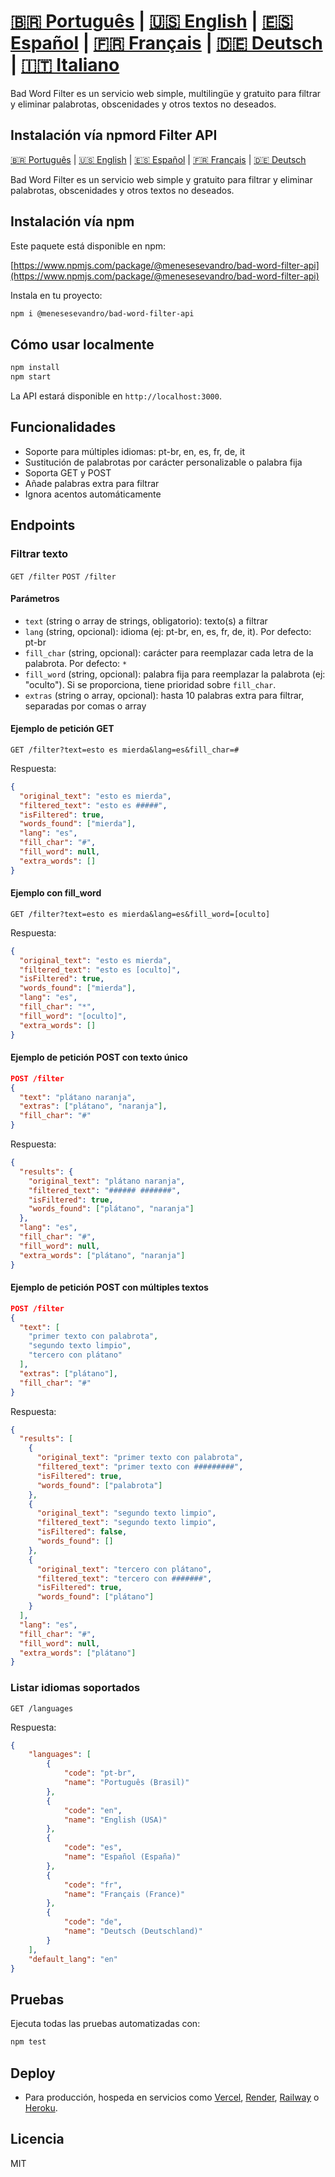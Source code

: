 # [🇧🇷 Português](README.md) | [🇺🇸 English](README.en.md) | [🇪🇸 Español](README.es.md) | [🇫🇷 Français](README.fr.md) | [🇩🇪 Deutsch](README.de.md) | [🇮🇹 Italiano](README.it.md)

Bad Word Filter es un servicio web simple, multilingüe y gratuito para filtrar y eliminar palabrotas, obscenidades y otros textos no deseados.

## Instalación vía npmord Filter API

[🇧🇷 Português](README.pt.md) | [🇺🇸 English](README.md) | [🇪🇸 Español](README.es.md) | [🇫🇷 Français](README.fr.md) | [🇩🇪 Deutsch](README.de.md)

Bad Word Filter es un servicio web simple y gratuito para filtrar y eliminar palabrotas, obscenidades y otros textos no deseados.

## Instalación vía npm

Este paquete está disponible en npm:

[https://www.npmjs.com/package/@menesesevandro/bad-word-filter-api](https://www.npmjs.com/package/@menesesevandro/bad-word-filter-api)

Instala en tu proyecto:
```bash
npm i @menesesevandro/bad-word-filter-api
```

## Cómo usar localmente

```bash
npm install
npm start
```
La API estará disponible en `http://localhost:3000`.

## Funcionalidades
- Soporte para múltiples idiomas: pt-br, en, es, fr, de, it
- Sustitución de palabrotas por carácter personalizable o palabra fija
- Soporta GET y POST
- Añade palabras extra para filtrar
- Ignora acentos automáticamente

## Endpoints

### Filtrar texto
`GET /filter`
`POST /filter`

#### Parámetros
- `text` (string o array de strings, obligatorio): texto(s) a filtrar
- `lang` (string, opcional): idioma (ej: pt-br, en, es, fr, de, it). Por defecto: pt-br
- `fill_char` (string, opcional): carácter para reemplazar cada letra de la palabrota. Por defecto: `*`
- `fill_word` (string, opcional): palabra fija para reemplazar la palabrota (ej: "oculto"). Si se proporciona, tiene prioridad sobre `fill_char`.
- `extras` (string o array, opcional): hasta 10 palabras extra para filtrar, separadas por comas o array

#### Ejemplo de petición GET
```
GET /filter?text=esto es mierda&lang=es&fill_char=#
```
Respuesta:
```json
{
  "original_text": "esto es mierda",
  "filtered_text": "esto es #####",
  "isFiltered": true,
  "words_found": ["mierda"],
  "lang": "es",
  "fill_char": "#",
  "fill_word": null,
  "extra_words": []
}
```

#### Ejemplo con fill_word
```
GET /filter?text=esto es mierda&lang=es&fill_word=[oculto]
```
Respuesta:
```json
{
  "original_text": "esto es mierda",
  "filtered_text": "esto es [oculto]",
  "isFiltered": true,
  "words_found": ["mierda"],
  "lang": "es",
  "fill_char": "*",
  "fill_word": "[oculto]",
  "extra_words": []
}
```

#### Ejemplo de petición POST con texto único
```json
POST /filter
{
  "text": "plátano naranja",
  "extras": ["plátano", "naranja"],
  "fill_char": "#"
}
```
Respuesta:
```json
{
  "results": {
    "original_text": "plátano naranja",
    "filtered_text": "###### #######",
    "isFiltered": true,
    "words_found": ["plátano", "naranja"]
  },
  "lang": "es",
  "fill_char": "#",
  "fill_word": null,
  "extra_words": ["plátano", "naranja"]
}
```

#### Ejemplo de petición POST con múltiples textos
```json
POST /filter
{
  "text": [
    "primer texto con palabrota",
    "segundo texto limpio",
    "tercero con plátano"
  ],
  "extras": ["plátano"],
  "fill_char": "#"
}
```
Respuesta:
```json
{
  "results": [
    {
      "original_text": "primer texto con palabrota",
      "filtered_text": "primer texto con #########",
      "isFiltered": true,
      "words_found": ["palabrota"]
    },
    {
      "original_text": "segundo texto limpio",
      "filtered_text": "segundo texto limpio",
      "isFiltered": false,
      "words_found": []
    },
    {
      "original_text": "tercero con plátano",
      "filtered_text": "tercero con #######",
      "isFiltered": true,
      "words_found": ["plátano"]
    }
  ],
  "lang": "es",
  "fill_char": "#",
  "fill_word": null,
  "extra_words": ["plátano"]
}
```

### Listar idiomas soportados
`GET /languages`

Respuesta:
```json
{
    "languages": [
        {
            "code": "pt-br",
            "name": "Português (Brasil)"
        },
        {
            "code": "en",
            "name": "English (USA)"
        },
        {
            "code": "es",
            "name": "Español (España)"
        },
        {
            "code": "fr",
            "name": "Français (France)"
        },
        {
            "code": "de",
            "name": "Deutsch (Deutschland)"
        }
    ],
    "default_lang": "en"
}
```

## Pruebas
Ejecuta todas las pruebas automatizadas con:
```bash
npm test
```

## Deploy
- Para producción, hospeda en servicios como [Vercel](https://vercel.com/), [Render](https://render.com/), [Railway](https://railway.app/) o [Heroku](https://heroku.com/).

## Licencia
MIT
